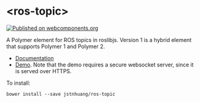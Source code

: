 # \<ros-topic\>
[![Published on webcomponents.org](https://img.shields.io/badge/webcomponents.org-published-blue.svg)](https://www.webcomponents.org/element/jstnhuang/ros-topic)

A Polymer element for ROS topics in roslibjs.
Version 1 is a hybrid element that supports Polymer 1 and Polymer 2.

- [Documentation](https://www.webcomponents.org/element/jstnhuang/ros-topic/elements/ros-topic)
- [Demo](https://www.webcomponents.org/element/jstnhuang/ros-topic/demo/demo/index.html).
  Note that the demo requires a secure websocket server, since it is served over HTTPS.

To install:
```
bower install --save jstnhuang/ros-topic
```
